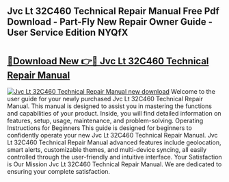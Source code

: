 ## Jvc Lt 32C460 Technical Repair Manual Free Pdf Download - Part-FIy New Repair Owner Guide - User Service Edition NYQfX

# <h2><a href="http://cf24215.oget.top/?id=Jvc+Lt+32C460+Technical+Repair+Manual">🔗Download New 👉🔴 Jvc Lt 32C460 Technical Repair Manual</a></h2>

[![Jvc Lt 32C460 Technical Repair Manual new download](https://i.imgur.com/5g1atiW.png)](http://cf24215.oget.top/?id=Jvc+Lt+32C460+Technical+Repair+Manual)
Welcome to the user guide for your newly purchased Jvc Lt 32C460 Technical Repair Manual. This manual is designed to assist you in mastering the functions and capabilities of your product. Inside, you will find detailed information on features, setup, usage, maintenance, and problem-solving. Operating Instructions for Beginners This guide is designed for beginners to confidently operate your new Jvc Lt 32C460 Technical Repair Manual. Jvc Lt 32C460 Technical Repair Manual advanced features include geolocation, smart alerts, customizable themes, and multi-device syncing, all easily controlled through the user-friendly and intuitive interface. Your Satisfaction is Our Mission Jvc Lt 32C460 Technical Repair Manual. We are dedicated to ensuring your complete satisfaction.
